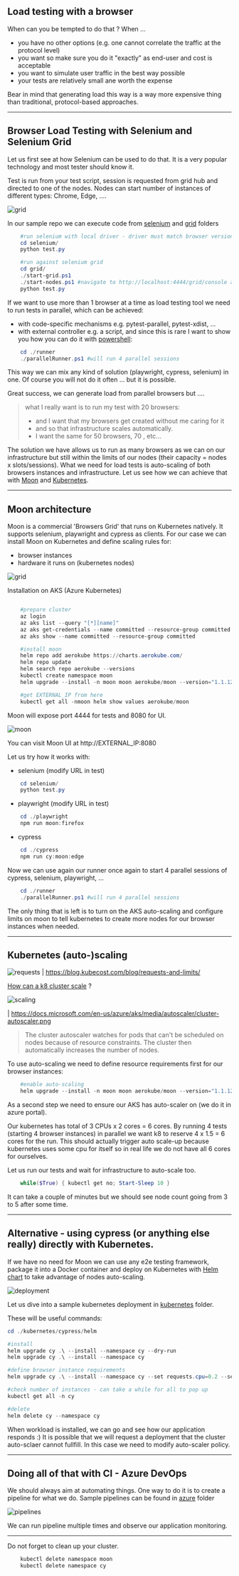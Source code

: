 
## Load testing with a browser

When can you be tempted to do that ? When ...

- you have no other options (e.g. one cannot correlate the traffic at the protocol level)
- you want so make sure you do it "exactly" as end-user and cost is acceptable
- you want to simulate user traffic in the best way possible
- your tests are relatively small ane worth the expense

Bear in mind that generating load this way is a way more expensive thing than traditional, protocol-based approaches.

***

## Browser Load Testing with Selenium and Selenium Grid

Let us first see at how Selenium can be used to do that. It is a very popular technology and most tester should know it. 

Test is run from your test script, session is requested from grid hub and directed to one of the nodes. Nodes can start number of instances of different types: Chrome, Edge, ....

![grid](img/grid.drawio.png)

In our sample repo we can execute code from [selenium](selenium) and [grid](grid) folders

```powershell
    #run selenium with local driver - driver must match browser version
    cd selenium/
    python test.py

    #run against selenium grid
    cd grid/
    ./start-grid.ps1
    ./start-nodes.ps1 #navigate to http://localhost:4444/grid/console and read IP
    python test.py
```

If we want to use more than 1 browser at a time as load testing tool we need to run tests in parallel, which can be achieved:

- with code-specific mechanisms e.g. pytest-parallel, pytest-xdist, ... 
- with external controller e.g. a script, and since this is rare I want to show you how you can do it with [powershell](runner):

```powershell
    cd ./runner
    ./parallelRunner.ps1 #will run 4 parallel sessions

```
This way we can mix any kind of solution (playwright, cypress, selenium) in one. Of course you will not do it often ... but it is possible.

Great success, we can generate load from parallel browsers but ....

> what I really want is to run my test with 20 browsers:
> -  and I want that my browsers get created without me caring for it
> -  and so that infrastructure scales automatically.
> -  I want the same for 50 browsers, 70 , etc...


The solution we have allows us to run as many browsers as we can on our infrastructure but still within the limits of our nodes (their capacity =  nodes x slots/sessions). What we need for load tests is auto-scaling of both browsers instances and infrastructure. Let us see how we can achieve that with [Moon](https://aerokube.com/moon/) and [Kubernetes](https://kubernetes.io/pl/docs/concepts/overview/what-is-kubernetes/).

***

## Moon architecture

Moon is a commercial 'Browsers Grid' that runs on Kubernetes natively. It supports selenium, playwright and cypress as clients. For our case we can install Moon on Kubernetes and define scaling rules for:

- browser instances 
- hardware it runs on (kubernetes nodes)

![grid](img/moon.drawio.png)

Installation on AKS (Azure Kubernetes)

```powershell

    #prepare cluster
    az login
    az aks list --query "[*][name]"
    az aks get-credentials --name committed --resource-group committed 
    az aks show --name committed --resource-group committed

    #install moon
    helm repo add aerokube https://charts.aerokube.com/ 
    helm repo update 
    helm search repo aerokube --versions 
    kubectl create namespace moon
    helm upgrade --install -n moon moon aerokube/moon --version="1.1.12"

    #get EXTERNAL_IP from here
    kubectl get all -nmoon helm show values aerokube/moon

```

Moon will expose port 4444 for tests and 8080 for UI.

![moon](img/moon.png)


You can visit Moon UI at http://EXTERNAL_IP:8080

Let us try how it works with:
- selenium (modify URL in test)
```powershell
    cd selenium/
    python test.py
```
- playwright (modify URL in test)
```powershell
    cd ./playwright
    npm run moon:firefox
```
- cypress
```powershell
    cd ./cypress
    npm run cy:moon:edge
```

Now we can use again our runner once again to start 4 parallel sessions of cypress, selenium, playwright, ...

```powershell
    cd ./runner
    ./parallelRunner.ps1 #will run 4 parallel sessions
```

The only thing that is left is to turn on the AKS auto-scaling and configure limits on moon to tell kubernetes to create more nodes for our browser instances when needed.

***
## Kubernetes (auto-)scaling

![requests](https://blog.kubecost.com/assets/images/k8s-recs-ands-limits.png)
| https://blog.kubecost.com/blog/requests-and-limits/

[How can a k8 cluster scale](https://docs.microsoft.com/en-us/azure/aks/cluster-autoscaler) ?

![scaling](https://docs.microsoft.com/en-us/azure/aks/media/autoscaler/cluster-autoscaler.png)

| https://docs.microsoft.com/en-us/azure/aks/media/autoscaler/cluster-autoscaler.png

> The cluster autoscaler watches for pods that can't be scheduled on nodes because of resource constraints. The cluster then automatically increases the number of nodes.


To use auto-scaling we need to define resource requirements first for our browser instances:

```powershell
    #enable auto-scaling 
    helm upgrade --install -n moon moon aerokube/moon --version="1.1.12" --set moon.browser.resources.cpu.requests=1.5 --set moon.browser.resources.cpu.limits=3
```
As a second step we need to ensure our AKS has auto-scaler on (we do it in azure portal).

Our kubernetes has total of 3 CPUs x 2 cores = 6 cores. By running 4 tests (starting 4 browser instances) in parallel we want k8 to reserve 4 x 1.5 = 6 cores for the run. This should actually trigger auto scale-up because kubernetes uses some cpu for itself so in real life we do not have all 6 cores for ourselves.

Let us run our tests and wait for infrastructure to auto-scale too.
```powershell
    while($True) { kubectl get no; Start-Sleep 10 }
```
 It can take a couple of minutes but we should see node count going from 3 to 5 after some time.


*** 

## Alternative - using cypress (or anything else really) directly with Kubernetes.

If we have no need for Moon we can use any e2e testing framework, package it into a Docker container and deploy on Kubernetes with [Helm chart](https://helm.sh/) to take advantage of nodes auto-scaling.

![deployment](img/helm.png)


Let us dive into a sample kubernetes deployment in [kubernetes](../kubernetes) folder.

These will be useful commands:

```powershell
cd ./kubernetes/cypress/helm

#install
helm upgrade cy .\ --install --namespace cy --dry-run
helm upgrade cy .\ --install --namespace cy

#define browser instance requirements
helm upgrade cy .\ --install --namespace cy --set requests.cpu=0.2 --set replicas=45 --debug

#check number of instances - can take a while for all to pop up
kubectl get all -n cy

#delete
helm delete cy --namespace cy
```

When workload is installed, we can go and see how our application responds :)
It is possible that we will request a deployment that the cluster auto-sclaer cannot fullfill. In this case we need to modify auto-scaler policy.

***

## Doing all of that with CI - Azure DevOps

We should always aim at automating things. One way to do it is to create a pipeline for what we do.  Sample pipelines can be found in [azure](./azure) folder

![pipelines](img/pipeline.png)

We can run pipeline multiple times and observe our application monitoring.

***

Do not forget to clean up your cluster.

```powershell
    kubectl delete namespace moon
    kubectl delete namespace cy
```


